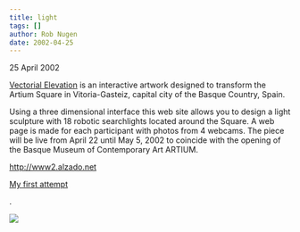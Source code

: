 ```yaml
---
title: light
tags: []
author: Rob Nugen
date: 2002-04-25
---
```


<p class=date>25 April 2002</p>

<p><a href="http://www2.alzado.net">Vectorial Elevation</a> is an
interactive artwork designed to transform the Artium Square in
Vitoria-Gasteiz, capital city of the Basque Country, Spain.</p>

<p>Using a three dimensional interface this web site allows you to
design a light sculpture with 18 robotic searchlights located around
the Square. A web page is made for each participant with photos from 4
webcams. The piece will be live from April 22 until May 5, 2002 to
coincide with the opening of the Basque Museum of Contemporary Art
ARTIUM.</p>

<p><a href="http://www2.alzado.net">http://www2.alzado.net</a></p>

<p><a href="http://www2.alzado.net:9002/cgi/sfprev?follow=7988">My
first attempt</a></p>.


<p><img src="/images/rob/wL-ROB.gif"/></p>
